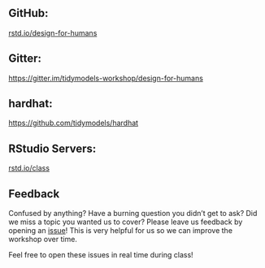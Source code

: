 
<!-- README.md is generated from README.Rmd. Please edit that file -->

## GitHub:

[rstd.io/design-for-humans](https://rstd.io/design-for-humans)

## Gitter:

<https://gitter.im/tidymodels-workshop/design-for-humans>

## hardhat:

<https://github.com/tidymodels/hardhat>

## RStudio Servers:

[rstd.io/class](https://rstd.io/class)

## Feedback

Confused by anything? Have a burning question you didn’t get to ask? Did
we miss a topic you wanted us to cover? Please leave us feedback by
opening an
[issue](https://github.com/DavisVaughan/2019-useR-workshop-design-for-humans/issues)\!
This is very helpful for us so we can improve the workshop over time.

Feel free to open these issues in real time during class\!
